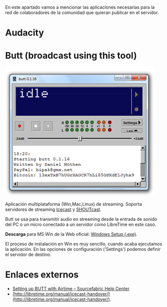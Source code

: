 En este apartado vamos a mencionar las aplicaciones necesarias para la red de colaboradores de la comunidad que quieran publicar en el servidor.

# Audacity


# Butt (broadcast using this tool)

![](../img/cliente_estudio/01.png)

Aplicación multiplataforma (Win,Mac,Linux) de streaming. Soporta servidores de streaming [Icecast](http://icecast.org/) y [SHOUTcast](https://www.shoutcast.com/). 

Butt se usa para transmitir audio en streaming desde la entrada de sonido del PC o un micro conectado a un servidor como LibreTime en este caso.

**Descarga** para MS Win de la Web oficial: [Windows Setup (.exe)](http://sourceforge.net/projects/butt/files/butt/butt-0.1.16/butt-0.1.16-setup.exe/download).

El proceso de instalación en Win es muy sencillo, cuando acaba ejecutamos la aplicación. En las opciones de configuración ('Settings') podemos definir el servidor de destino.

# Enlaces externos

* [Setting up BUTT with Airtime – Sourcefabric Help Center](https://sourcefabricberlin.zendesk.com/hc/en-us/articles/212295803-Setting-up-BUTT-with-Airtime).
* [http://libretime.org/manual/icecast-handover/](http://libretime.org/manual/icecast-handover/).






